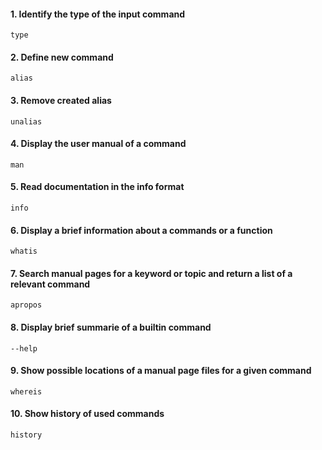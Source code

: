 #### 1. Identify the type of the input command

```
type
```

#### 2. Define new command

```
alias
```

#### 3. Remove created alias

```
unalias
```

#### 4. Display the user manual of a command

```
man
```

#### 5. Read documentation in the info format

```
info
```

#### 6. Display a brief information about a commands or a function

```
whatis
```

#### 7. Search manual pages for a keyword or topic and return a list of a relevant command

```
apropos
```

#### 8. Display brief summarie of a builtin command

```
--help
```

#### 9. Show possible locations of a manual page files for a given command

```
whereis
```

#### 10. Show history of used commands

```
history
```